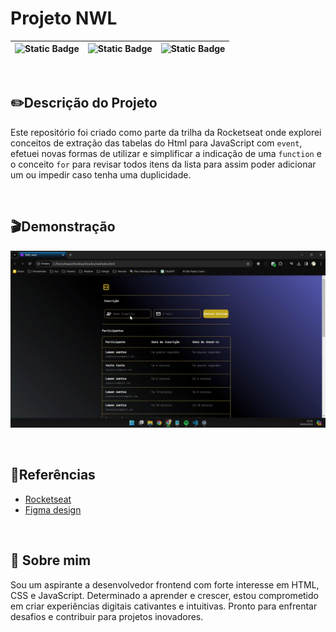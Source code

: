 # Projeto NWL



| ![Static Badge](https://img.shields.io/badge/HTML-%20CSS-yellow) | ![Static Badge](https://img.shields.io/badge/JavaScript%20-%2039.6%25-yellow) | ![Static Badge](https://img.shields.io/badge/License%20-%20Not%20specified-yellow)|
|---|---|---|

&nbsp;

## ✏️Descrição do Projeto

Este repositório foi criado como parte da trilha da Rocketseat onde explorei conceitos de extração das tabelas do Html para JavaScript com ```event```, efetuei novas formas de utilizar e simplificar a indicação de uma ```function``` e o conceito ```for``` para revisar todos itens da lista para assim poder adicionar um ou impedir caso tenha uma duplicidade.

&nbsp;

## 🎬Demonstração

<p align="center">
<img src="src/assets/rec.gif" width="650">
</p>


&nbsp;
## 📖Referências

 - [Rocketseat](https://app.rocketseat.com.br/?logout=true)
 - [Figma design](https://www.figma.com/file/a9oFmEG6VHiSQnZwBh5uYg/pass.in-(Community)?type=design&node-id=4003-2784&mode=design&t=aUKBLGJnCdmdEoT8-0)

&nbsp;

## 🚀 Sobre mim

Sou um aspirante a desenvolvedor frontend com forte interesse em HTML, CSS e JavaScript. Determinado a aprender e crescer, estou comprometido em criar experiências digitais cativantes e intuitivas. Pronto para enfrentar desafios e contribuir para projetos inovadores.

